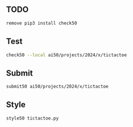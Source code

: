 ## TODO
```bash
remove pip3 install check50
```

## Test

```bash
check50 --local ai50/projects/2024/x/tictactoe
```

## Submit

```bash
submit50 ai50/projects/2024/x/tictactoe
```

## Style

```bash
style50 tictactoe.py
```